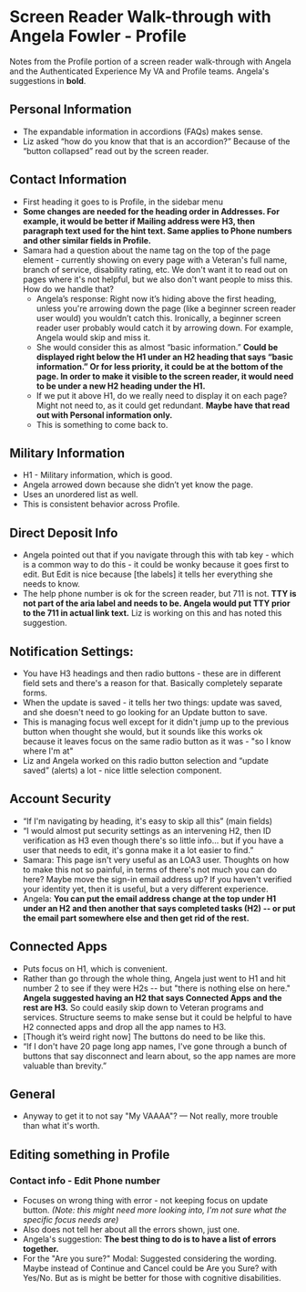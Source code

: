 # Screen Reader Walk-through with Angela Fowler - Profile

Notes from the Profile portion of a screen reader walk-through with Angela and the Authenticated Experience My VA and Profile teams. Angela's suggestions in **bold**.

## Personal Information
- The expandable information in accordions (FAQs) makes sense.
- Liz asked “how do you know that that is an accordion?” Because of the “button collapsed” read out by the screen reader.
 
## Contact Information
- First heading it goes to is Profile, in the sidebar menu
- **Some changes are needed for the heading order in Addresses. For example, it would be better if Mailing address were H3, then paragraph text used for the hint text. Same applies to Phone numbers and other similar fields in Profile.**
- Samara had a question about the name tag on the top of the page element - currently showing on every page with a Veteran's full name, branch of service, disability rating, etc. We don't want it to read out on pages where it's not helpful, but we also don't want people to miss this. How do we handle that?
	- Angela’s response: Right now it’s hiding above the first heading, unless you're arrowing down the page (like a beginner screen reader user would) you wouldn’t catch this. Ironically, a beginner screen reader user probably would catch it by arrowing down. For example, Angela would skip and miss it.
	- She would consider this as almost “basic information.” **Could be displayed right below the H1 under an H2 heading that says “basic information.” Or for less priority, it could be at the bottom of the page. In order to make it visible to the screen reader, it would need to be under a new H2 heading under the H1.**
	- If we put it above H1, do we really need to display it on each page? Might not need to, as it could get redundant. **Maybe have that read out with Personal information only.**
	- This is something to come back to.
 
## Military Information
- H1 - Military information, which is good.
- Angela arrowed down because she didn’t yet know the page.
- Uses an unordered list as well.
- This is consistent behavior across Profile.
 
## Direct Deposit Info
- Angela pointed out that if you navigate through this with tab key - which is a common way to do this - it could be wonky because it goes first to edit. But Edit is nice because [the labels] it tells her everything she needs to know.
- The help phone number is ok for the screen reader, but 711 is not. **TTY is not part of the aria label and needs to be. Angela would put TTY prior to the 711 in actual link text.** Liz is working on this and has noted this suggestion.
 
## Notification Settings:
- You have H3 headings and then radio buttons - these are in different field sets and there's a reason for that. Basically completely separate forms.
- When the update is saved - it tells her two things: update was saved, and she doesn't need to go looking for an Update button to save.
- This is managing focus well except for it didn't jump up to the previous button when thought she would, but it sounds like this works ok because it leaves focus on the same radio button as it was - "so I know where I'm at"
- Liz and Angela worked on this radio button selection and “update saved” (alerts) a lot - nice little selection component.
 
## Account Security
- “If I'm navigating by heading, it's easy to skip all this” (main fields)
- “I would almost put security settings as an intervening H2, then ID verification as H3 even though there's so little info… but if you have a user that needs to edit, it's gonna make it a lot easier to find.”
- Samara: This page isn't very useful as an LOA3 user. Thoughts on how to make this not so painful, in terms of there's not much you can do here? Maybe move the sign-in email address up? If you haven't verified your identity yet, then it is useful, but a very different experience.
- Angela: **You can put the email address change at the top under H1 under an H2 and then another that says completed tasks (H2) -- or put the email part somewhere else and then get rid of the rest.**
 
## Connected Apps
- Puts focus on H1, which is convenient.
- Rather than go through the whole thing, Angela just went to H1 and hit number 2 to see if they were H2s -- but "there is nothing else on here." **Angela suggested having an H2 that says Connected Apps and the rest are H3.** So could easily skip down to Veteran programs and services. Structure seems to make sense but it could be helpful to have H2 connected apps and drop all the app names to H3.
- [Though it’s weird right now] The buttons do need to be like this.
- “If I don't have 20 page long app names, I've gone through a bunch of buttons that say disconnect and learn about, so the app names are more valuable than brevity.”

 
## General
- Anyway to get it to not say "My VAAAA"? — Not really, more trouble than what it's worth.

## Editing something in Profile

### Contact info - Edit Phone number
- Focuses on wrong thing with error - not keeping focus on update button. _(Note: this might need more looking into, I'm not sure what the specific focus needs are)_
- Also does not tell her about all the errors shown, just one.
- Angela's suggestion: **The best thing to do is to have a list of errors together.**
- For the "Are you sure?" Modal: Suggested considering the wording. Maybe instead of Continue and Cancel could be Are you Sure? with Yes/No. But as is might be better for those with cognitive disabilities. 

